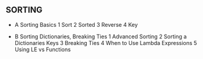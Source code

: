 ## SORTING
- A Sorting Basics
 1 Sort
 2 Sorted
 3 Reverse 
 4 Key

- B Sorting Dictionaries, Breaking Ties
 1 Advanced Sorting
 2 Sorting a Dictionaries Keys
 3 Breaking Ties
 4 When to Use Lambda Expressions
 5 Using LE vs Functions
